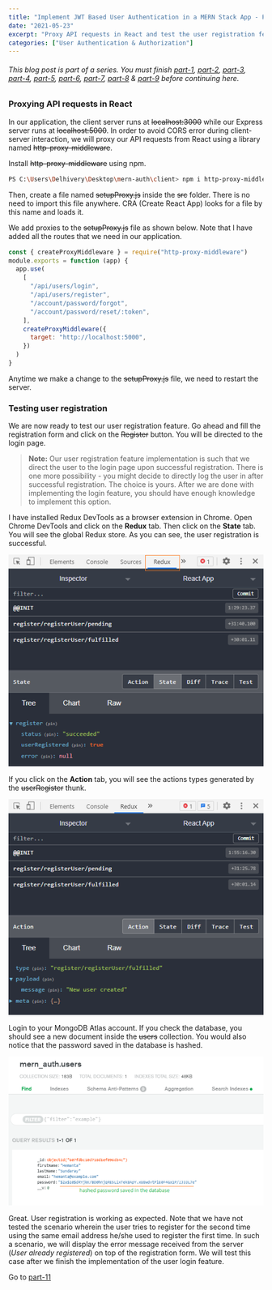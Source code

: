 ```yaml
---
title: "Implement JWT Based User Authentication in a MERN Stack App - Part 10"
date: "2021-05-23"
excerpt: "Proxy API requests in React and test the user registration feature."
categories: ["User Authentication & Authorization"]
---
```


###### This blog post is part of a series. You must finish [part-1](https://hemanta.io/implement-jwt-based-user-authentication-in-a-mern-stack-app-part-1/), [part-2](https://hemanta.io/implement-jwt-based-user-authentication-in-a-mern-stack-app-part-2/), [part-3](https://hemanta.io/implement-jwt-based-user-authentication-in-a-mern-stack-app-part-3/), [part-4](https://hemanta.io/implement-jwt-based-user-authentication-in-a-mern-stack-app-part-4/), [part-5](https://hemanta.io/implement-jwt-based-user-authentication-in-a-mern-stack-app-part-5/), [part-6](https://hemanta.io/implement-jwt-based-user-authentication-in-a-mern-stack-app-part-6/), [part-7](https://hemanta.io/implement-jwt-based-user-authentication-in-a-mern-stack-app-part-7/), [part-8](https://hemanta.io/implement-jwt-based-user-authentication-in-a-mern-stack-app-part-8/) & [part-9](https://hemanta.io/implement-jwt-based-user-authentication-in-a-mern-stack-app-part-9/) before continuing here.

### Proxying API requests in React

In our application, the client server runs at ~~localhost:3000~~ while our Express server runs at ~~localhost:5000~~. In order to avoid CORS error during client-server interaction, we will proxy our API requests from React using a library named ~~http-proxy-middleware~~.

Install ~~http-proxy-middleware~~ using npm.

```sh
PS C:\Users\Delhivery\Desktop\mern-auth\client> npm i http-proxy-middleware
```

Then, create a file named ~~setupProxy.js~~ inside the ~~src~~ folder. There is no need to import this file anywhere. CRA (Create React App) looks for a file by this name and loads it.

We add proxies to the ~~setupProxy.js~~ file as shown below. Note that I have added all the routes that we need in our application.

```js:title=client/src/setupproxy.js {numberLines}
const { createProxyMiddleware } = require("http-proxy-middleware")
module.exports = function (app) {
  app.use(
    [
      "/api/users/login",
      "/api/users/register",
      "/account/password/forgot",
      "/account/password/reset/:token",
    ],
    createProxyMiddleware({
      target: "http://localhost:5000",
    })
  )
}
```

Anytime we make a change to the ~~setupProxy.js~~ file, we need to restart the server.

### Testing user registration

We are now ready to test our user registration feature. Go ahead and fill the registration form and click on the ~~Register~~ button. You will be directed to the login page.

> **Note:** Our user registration feature implementation is such that we direct the user to the login page upon successful registration. There is one more possibility - you might decide to directly log the user in after successful registration. The choice is yours.
> After we are done with implementing the login feature, you should have enough knowledge to implement this option.

I have installed Redux DevTools as a browser extension in Chrome. Open Chrome DevTools and click on the **Redux** tab. Then click on the **State** tab. You will see the global Redux store. As you can see, the user registration is successful.

![Successful user registration](../images/userAuthentication/reduxToolkit/registerUser.png)

If you click on the **Action** tab, you will see the actions types generated by the ~~userRegister~~ thunk.

![Action Types](../images/userAuthentication/reduxToolkit/actionTypes.png)

Login to your MongoDB Atlas account. If you check the database, you should see a new document inside the ~~users~~ collection. You would also notice that the password saved in the database is hashed.

![user document in the database](../images/userAuthentication/reduxToolkit/hashedPassword.png)

Great. User registration is working as expected. Note that we have not tested the scenario wherein the user tries to register for the second time using the same email address he/she used to register the first time. In such a scenario, we will display the error message received from the server (_User already registered_) on top of the registration form. We will test this case after we finish the implementation of the user login feature.

Go to [part-11](https://hemanta.io/implement-jwt-based-user-authentication-in-a-mern-stack-app-part-11/)
